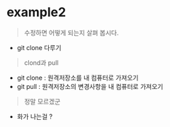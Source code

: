 # example2
>수정하면 어떻게 되는지 살펴 봅시다.
- git clone 다루기

>clond과 pull
- git clone : 원격저장소를 내 컴퓨터로 가져오기
- git pull : 원격저장소의 변경사항을 내 컴퓨터로 가져오기 

>정말 모르겠군
- 화가 나는걸 ? 
